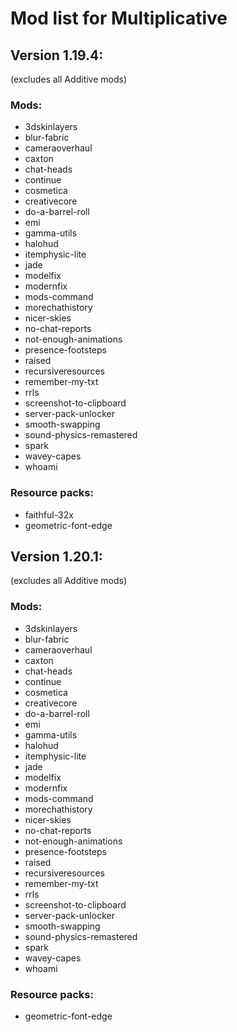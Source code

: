 # Mod list for Multiplicative

## Version 1.19.4:
(excludes all Additive mods)

### Mods:
- 3dskinlayers
- blur-fabric
- cameraoverhaul
- caxton
- chat-heads
- continue
- cosmetica
- creativecore
- do-a-barrel-roll
- emi
- gamma-utils
- halohud
- itemphysic-lite
- jade
- modelfix
- modernfix
- mods-command
- morechathistory
- nicer-skies
- no-chat-reports
- not-enough-animations
- presence-footsteps
- raised
- recursiveresources
- remember-my-txt
- rrls
- screenshot-to-clipboard
- server-pack-unlocker
- smooth-swapping
- sound-physics-remastered
- spark
- wavey-capes
- whoami

 ### Resource packs:
- faithful-32x
- geometric-font-edge

## Version 1.20.1:
(excludes all Additive mods)

### Mods:
- 3dskinlayers
- blur-fabric
- cameraoverhaul
- caxton
- chat-heads
- continue
- cosmetica
- creativecore
- do-a-barrel-roll
- emi
- gamma-utils
- halohud
- itemphysic-lite
- jade
- modelfix
- modernfix
- mods-command
- morechathistory
- nicer-skies
- no-chat-reports
- not-enough-animations
- presence-footsteps
- raised
- recursiveresources
- remember-my-txt
- rrls
- screenshot-to-clipboard
- server-pack-unlocker
- smooth-swapping
- sound-physics-remastered
- spark
- wavey-capes
- whoami

 ### Resource packs:
- geometric-font-edge
